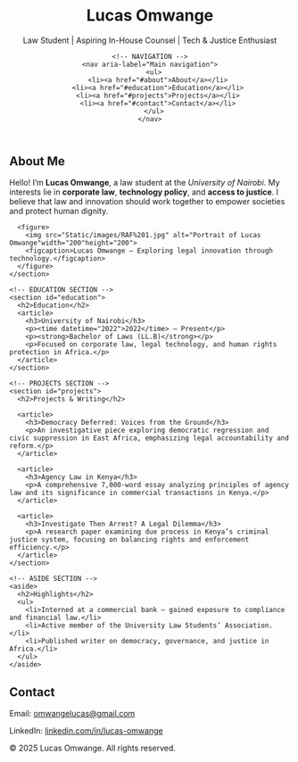 <!DOCTYPE html>
<html lang="en">

<head>
  <meta charset="UTF-8">
  <meta name="viewport" content="width=device-width, initial-scale=1.0">
  <meta name="description" content="Portfolio of Lucas Omwange – a law student passionate about technology, justice, and corporate law.">
  <title>Lucas Omwange | Personal Portfolio</title>
</head>

<body>
  <!-- HEADER SECTION -->
  <header>
    <h1>Lucas Omwange</h1>
    <p>Law Student | Aspiring In-House Counsel | Tech & Justice Enthusiast</p>

    <!-- NAVIGATION -->
    <nav aria-label="Main navigation">
      <ul>
        <li><a href="#about">About</a></li>
        <li><a href="#education">Education</a></li>
        <li><a href="#projects">Projects</a></li>
        <li><a href="#contact">Contact</a></li>
      </ul>
    </nav>
  </header>

  <!-- MAIN CONTENT -->
  <main>
    <!-- ABOUT SECTION -->
    <section id="about">
      <h2>About Me</h2>
      <p>Hello! I’m <strong>Lucas Omwange</strong>, a law student at the <em>University of Nairobi</em>.
      My interests lie in <strong>corporate law</strong>, <strong>technology policy</strong>, and <strong>access to justice</strong>.
      I believe that law and innovation should work together to empower societies and protect human dignity.</p>

      <figure>
        <img src="Static/images/RAF%201.jpg" alt="Portrait of Lucas Omwange"width="200"height="200">
        <figcaption>Lucas Omwange – Exploring legal innovation through technology.</figcaption>
      </figure>
    </section>

    <!-- EDUCATION SECTION -->
    <section id="education">
      <h2>Education</h2>
      <article>
        <h3>University of Nairobi</h3>
        <p><time datetime="2022">2022</time> – Present</p>
        <p><strong>Bachelor of Laws (LL.B)</strong></p>
        <p>Focused on corporate law, legal technology, and human rights protection in Africa.</p>
      </article>
    </section>

    <!-- PROJECTS SECTION -->
    <section id="projects">
      <h2>Projects & Writing</h2>

      <article>
        <h3>Democracy Deferred: Voices from the Ground</h3>
        <p>An investigative piece exploring democratic regression and civic suppression in East Africa, emphasizing legal accountability and reform.</p>
      </article>

      <article>
        <h3>Agency Law in Kenya</h3>
        <p>A comprehensive 7,000-word essay analyzing principles of agency law and its significance in commercial transactions in Kenya.</p>
      </article>

      <article>
        <h3>Investigate Then Arrest? A Legal Dilemma</h3>
        <p>A research paper examining due process in Kenya’s criminal justice system, focusing on balancing rights and enforcement efficiency.</p>
      </article>
    </section>

    <!-- ASIDE SECTION -->
    <aside>
      <h2>Highlights</h2>
      <ul>
        <li>Interned at a commercial bank – gained exposure to compliance and financial law.</li>
        <li>Active member of the University Law Students’ Association.</li>
        <li>Published writer on democracy, governance, and justice in Africa.</li>
      </ul>
    </aside>
  </main>

  <!-- FOOTER SECTION -->
  <footer id="contact">
    <h2>Contact</h2>
    <p>Email: <a href="mailto:omwangelucas@gmail.com">omwangelucas@gmail.com</a></p>
    <p>LinkedIn: <a href="https://linkedin.com" target="_blank" rel="noopener">linkedin.com/in/lucas-omwange</a></p>
    <p>© 2025 Lucas Omwange. All rights reserved.</p>
  </footer>
</body>

</html>
